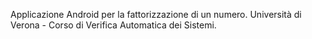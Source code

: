 Applicazione Android per la fattorizzazione di un numero.
Università di Verona - Corso di Verifica Automatica dei Sistemi.
